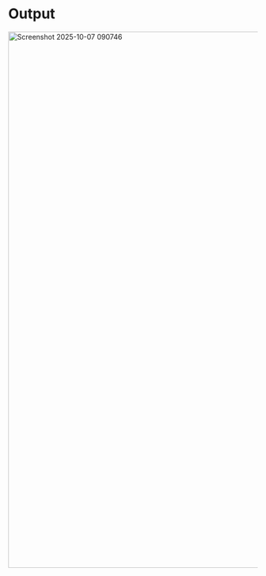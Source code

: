 # Output
<img width="1920" height="1080" alt="Screenshot 2025-10-07 090746" src="https://github.com/user-attachments/assets/cdc38551-8947-4065-a76e-da696f2f3886" />
